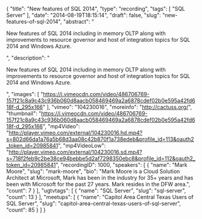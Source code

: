 {
  "title": "New features of SQL 2014",
  "type": "recording",
  "tags": [
    "SQL Server"
  ],
  "date": "2014-08-19T18:15:14",
  "draft": false,
  "slug": "new-features-of-sql-2014",
  "abstract": "<p>New features of SQL 2014 including in memory OLTP along with improvements to resource governor and host of integration topics for SQL 2014 and Windows Azure.</p>",
  "description": "<p>New features of SQL 2014 including in memory OLTP along with improvements to resource governor and host of integration topics for SQL 2014 and Windows Azure.</p>",
  "images": [
    "https://i.vimeocdn.com/video/486706769-157f21c8a9c43c936b060d8aacb058469469a2a6878cdef02b0e595a42fd618f-d_295x166"
  ],
  "vimeo": "104230016",
  "moreinfo": "http://cactuss.org/",
  "thumbnail": "https://i.vimeocdn.com/video/486706769-157f21c8a9c43c936b060d8aacb058469469a2a6878cdef02b0e595a42fd618f-d_295x166",
  "mp4Video": "http://player.vimeo.com/external/104230016.hd.mp4?s=802d66da1a76a5b68d3aa08c42b870f1a738edeb&profile_id=113&oauth2_token_id=20985841",
  "mp4VideoLow": "http://player.vimeo.com/external/104230016.sd.mp4?s=718f2feb9c2be38ce94bebbe5d2af7298350ebc8&profile_id=112&oauth2_token_id=20985841",
  "recordingID": 1000,
  "speakers": [
    {
      "name": "Mark Moore",
      "slug": "mark-moore",
      "bio": "Mark Moore is a Cloud Solution Architect at Microsoft, Mark has been in the industry for 35+ years and has been with Microsoft for the past 27 years. Mark resides in the DFW area.",
      "count": 7
    }
  ],
  "ugtvtags": [
    {
      "name": "SQL Server",
      "slug": "sql-server",
      "count": 13
    }
  ],
  "meetups": [
    {
      "name": "Capitol Area Central Texas Users of SQL Server",
      "slug": "capitol-area-central-texas-users-of-sql-server",
      "count": 85
    }
  ]
}